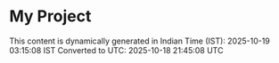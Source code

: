 # My Project

This content is dynamically generated in Indian Time (IST): 2025-10-19 03:15:08 IST
Converted to UTC: 2025-10-18 21:45:08 UTC
